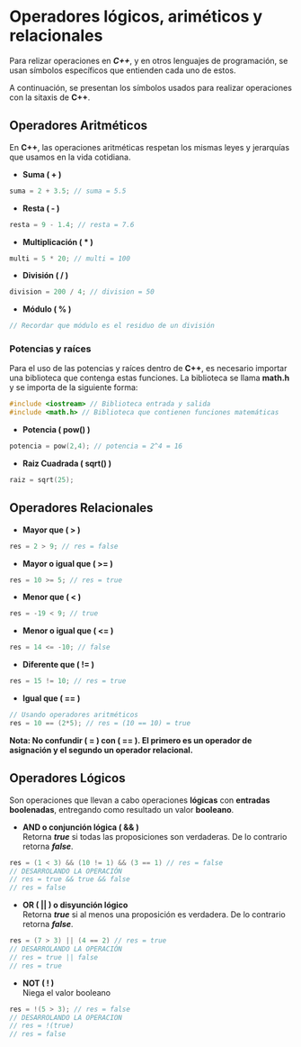 # **Operadores lógicos, ariméticos y relacionales**

Para relizar operaciones en ***C++***, y en otros lenguajes de programación, se usan símbolos específicos que entienden cada uno de estos.

A continuación, se presentan los símbolos usados para realizar operaciones con la sitaxis de **C++**.


## **Operadores Aritméticos**
En **C++**, las operaciones aritméticas respetan los mismas leyes y jerarquías que usamos en la vida cotidiana.
- **Suma ( + )**
```cpp
suma = 2 + 3.5; // suma = 5.5
```
- **Resta ( - )**
```cpp
resta = 9 - 1.4; // resta = 7.6
```
- **Multiplicación ( * )**
```cpp
multi = 5 * 20; // multi = 100
```
- **División ( / )**
```cpp
division = 200 / 4; // division = 50
```
- **Módulo ( % )**
```cpp
// Recordar que módulo es el residuo de un división
```
### **Potencias y raíces**
Para el uso de las potencias y raíces dentro de **C++**, es necesario importar una biblioteca que contenga estas funciones. La biblioteca se llama **math.h** y se importa de la siguiente forma:
```cpp
#include <iostream> // Biblioteca entrada y salida
#include <math.h> // Biblioteca que contienen funciones matemáticas
```
- **Potencia ( pow() )**
```cpp
potencia = pow(2,4); // potencia = 2^4 = 16
```
- **Raiz Cuadrada ( sqrt() )**
```cpp
raiz = sqrt(25);
```

## **Operadores Relacionales**
- **Mayor que ( > )**
```cpp
res = 2 > 9; // res = false
```
- **Mayor o igual que ( >= )**
```cpp
res = 10 >= 5; // res = true
```
- **Menor que ( < )**
```cpp
res = -19 < 9; // true
```
- **Menor o igual que ( <= )**
```cpp
res = 14 <= -10; // false
```
- **Diferente que ( != )**
```cpp
res = 15 != 10; // res = true
```
- **Igual que ( == )**
```cpp
// Usando operadores aritméticos
res = 10 == (2*5); // res = (10 == 10) = true
```
**Nota: No confundir ( = ) con ( == ). El primero es un operador de asignación y el segundo un operador relacional.**

## **Operadores Lógicos**
Son operaciones que llevan a cabo operaciones **lógicas** con **entradas boolenadas**, entregando como resultado un valor **booleano**.

- **AND o conjunción lógica ( && )**  
Retorna ***true*** si todas las proposiciones son verdaderas. De lo contrario retorna ***false***.
```cpp
res = (1 < 3) && (10 != 1) && (3 == 1) // res = false
// DESARROLANDO LA OPERACIÓN
// res = true && true && false
// res = false
```
- **OR ( || ) o disyunción lógico**  
Retorna ***true*** si al menos una proposición es verdadera. De lo contrario retorna ***false***.
```cpp
res = (7 > 3) || (4 == 2) // res = true
// DESARROLANDO LA OPERACIÓN
// res = true || false
// res = true
```
- **NOT ( ! )**  
Niega el valor booleano
```cpp
res = !(5 > 3); // res = false
// DESARROLANDO LA OPERACION
// res = !(true)
// res = false
```


